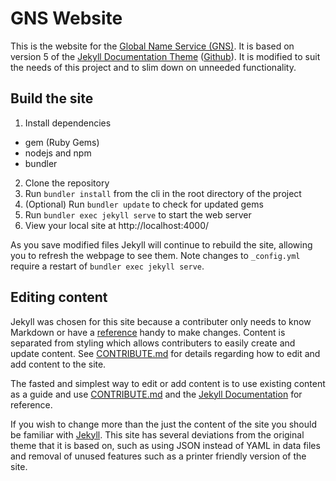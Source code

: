 # GNS Website

This is the website for the [Global Name Service (GNS)](https://github.com/MobilityFirst/GNS). It is based on version 5 of the [Jekyll Documentation Theme](http://idratherbewriting.com/documentation-theme-jekyll/)  ([Github](https://github.com/tomjohnson1492/documentation-theme-jekyll)). It is modified to suit the needs of this project and to slim down on unneeded functionality.

## Build the site

1. Install dependencies
  * gem (Ruby Gems)
  * nodejs and npm
  * bundler
2. Clone the repository
3. Run `bundler install` from the cli in the root directory of the project
4. (Optional) Run `bundler update` to check for updated gems
5. Run `bundler exec jekyll serve` to start the web server
6. View your local site at http://localhost:4000/

As you save modified files Jekyll will continue to rebuild the site, allowing you to refresh the webpage to see them. Note changes to `_config.yml` require a restart of `bundler exec jekyll serve`.

## Editing content
Jekyll was chosen for this site because a contributer only needs to know Markdown or have a [reference](https://github.com/adam-p/markdown-here/wiki/Markdown-Cheatsheet) handy to make changes. Content is separated from styling which allows contributers to easily create and update content. See [CONTRIBUTE.md](https://github.com/MobilityFirst/mobilityfirst.github.io/blob/master/CONTRIBUTE.md) for details regarding how to edit and add content to the site.

The fasted and simplest way to edit or add content is to use existing content as a guide and use [CONTRIBUTE.md](https://github.com/MobilityFirst/mobilityfirst.github.io/blob/master/CONTRIBUTE.md) and the [Jekyll Documentation](https://jekyllrb.com/docs/home/) for reference.

If you wish to change more than the just the content of the site you should be familiar with [Jekyll](https://jekyllrb.com/). This site has several deviations from the original theme that it is based on, such as using JSON instead of YAML in data files and removal of unused features such as a printer friendly version of the site.
